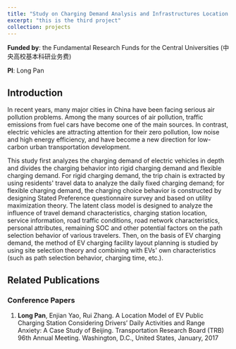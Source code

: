 ```yaml
---
title: "Study on Charging Demand Analysis and Infrastructures Location Planning (电动汽车充电需求分析及充电设施布局规划研究)"
excerpt: "this is the third project"
collection: projects
---
```



**Funded by**: the Fundamental Research Funds for the Central Universities (中央高校基本科研业务费)

**PI**: Long Pan

## Introduction
In recent years, many major cities in China have been facing serious air pollution problems. Among the many sources of air pollution, traffic emissions from fuel cars have become one of the main sources. In contrast, electric vehicles are attracting attention for their zero pollution, low noise and high energy efficiency, and have become a new direction for low-carbon urban transportation development. 

This study first analyzes the charging demand of electric vehicles in depth and divides the charging behavior into rigid charging demand and flexible charging demand. For rigid charging demand, the trip chain is extracted by using residents' travel data to analyze the daily fixed charging demand; for flexible charging demand, the charging choice behavior is constructed by designing Stated Preference questionnaire survey and based on utility maximization theory. The latent class model is designed to analyze the influence of travel demand characteristics, charging station location, service information, road traffic conditions, road network characteristics, personal attributes, remaining SOC and other potential factors on the path selection behavior of various travelers. Then, on the basis of EV charging demand, the method of EV charging facility layout planning is studied by using site selection theory and combining with EVs' own characteristics (such as path selection behavior, charging time, etc.).

## Related Publications
### Conference Papers
1. **Long Pan**, Enjian Yao, Rui Zhang. A Location Model of EV Public Charging Station Considering Drivers’ Daily Activities and Range Anxiety: A Case Study of Beijing. Transportation Research Board (TRB) 96th Annual Meeting. Washington, D.C., United States, January, 2017
